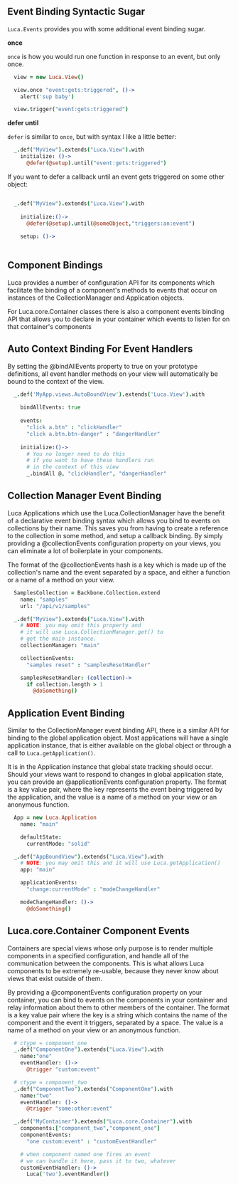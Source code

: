 ## Event Binding Syntactic Sugar

`Luca.Events` provides you with some additional event binding sugar.

**once**

`once` is how you would run one function in response to an event, but only once.

```coffeescript
  view = new Luca.View()

  view.once "event:gets:triggered", ()->
    alert('sup baby')

  view.trigger("event:gets:triggered")
```

**defer until**

`defer` is similar to `once`, but with syntax I like a little better:

```coffeescript
  _.def("MyView").extends("Luca.View").with
    initialize: ()->
      @defer(@setup).until("event:gets:triggered")
```

If you want to defer a callback until an event gets triggered on some other object:

```coffeescript

  _.def("MyView").extends("Luca.View").with
  
    initialize:()->
  	  @defer(@setup).until(@someObject,"triggers:an:event")
        
    setup: ()->
        
```

## Component Bindings

Luca provides a number of configuration API for its components
which facilitate the binding of a component's methods to events that
occur on instances of the CollectionManager and Application objects. 

For Luca.core.Container classes there is also a component events 
binding API that allows you to declare in your container which events
to listen for on that container's components  

## Auto Context Binding For Event Handlers

By setting the @bindAllEvents property to true on your prototype definitions,
all event handler methods on your view will automatically be bound to the context
of the view.  

```coffeescript
  _.def('MyApp.views.AutoBoundView').extends('Luca.View').with
  
    bindAllEvents: true
    
    events:
      "click a.btn" : "clickHandler"
      "click a.btn.btn-danger" : "dangerHandler"
      
    initialize:()->
      # You no longer need to do this
      # if you want to have these handlers run
      # in the context of this view
      _.bindAll @, "clickHandler", "dangerHandler"

```

## Collection Manager Event Binding

Luca Applications which use the Luca.CollectionManager have the benefit of
a declarative event binding syntax which allows you bind to events on collections
by their name.  This saves you from having to create a reference to the collection
in some method, and setup a callback binding.  By simply providing a @collectionEvents
configuration property on your views, you can eliminate a lot of boilerplate in your components.

The format of the @collectionEvents hash is a key which is made up of the collection's name and the event
separated by a space, and either a function or a name of a method on your view.

```coffeescript
  SamplesCollection = Backbone.Collection.extend
    name: "samples"
    url: "/api/v1/samples"

  _.def("MyView").extends("Luca.View").with
    # NOTE: you may omit this property and
    # it will use Luca.CollectionManager.get() to 
    # get the main instance.
    collectionManager: "main"

    collectionEvents:
      "samples reset" : "samplesResetHandler"

    samplesResetHandler: (collection)->
      if collection.length > 1
        @doSomething() 
```
## Application Event Binding

Similar to the CollectionManager event binding API, there is a similar API for binding to the global application
object. Most applications will have a single application instance, that is either available on the global object
or through a call to `Luca.getApplication()`.

It is in the Application instance that global state tracking should occur.  Should your views want to respond to changes
in global application state, you can provide an @applicationEvents configuration property. The format is a key value
pair, where the key represents the event being triggered by the application, and the value is a name of a method on 
your view or an anonymous function.

```coffeescript
  App = new Luca.Application
    name: "main"

    defaultState:
      currentMode: "solid"

  _.def("AppBoundView").extends("Luca.View").with
    # NOTE: you may omit this and it will use Luca.getApplication()
    app: "main"

    applicationEvents:
      "change:currentMode" : "modeChangeHandler"

    modeChangeHandler: ()->
      @doSomething()
```

## Luca.core.Container Component Events

Containers are special views whose only purpose is to render multiple components in a specified configuration, and handle
all of the communication between the components.  This is what allows Luca components to be extremely re-usable, because they
never know about views that exist outside of them.

By providing a @componentEvents configuration property on your container, you can bind to events on the components in your container
and relay information about them to other members of the container. The format is a key value pair where the key is a string which
contains the name of the component and the event it triggers, separated by a space.  The value is a name of a method on your view or an anonymous function.

```coffeescript
  # ctype = component_one
  _.def("ComponentOne").extends("Luca.View").with
    name:"one"
    eventHandler: ()->
      @trigger "custom:event"

  # ctype = component_two
  _.def("ComponentTwo").extends("ComponentOne").with
    name:"two"
    eventHandler: ()->
      @trigger "some:other:event"

  _.def("MyContainer").extends("Luca.core.Container").with
    components:["component_two","component_one"]
    componentEvents:
      "one custom:event" : "customEventHandler"

    # when component named one fires an event
    # we can handle it here, pass it to two, whatever
    customEventHandler: ()->
      Luca('two').eventHandler()
```